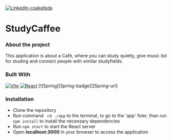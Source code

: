 [![LinkedIn-csakafeda][linkedin-shield-csakafeda]][linkedin-url-csakafeda]

# StudyCaffee

### About the project

This application is about a Café, where you can study quietly, give music list for studing and connect people with similar studyfields.

### Built With

[![Vite][Vite-badge]][Vite-url]
[![React][React.js]][React-url]
[![Spring][Spring-badge]][Spring-url]

### Installation

- Clone the repository
- Run command ``` cd ./app``` to the terminal, to go to the 'app' foler, than run ```npm install``` to install the necessary dependencies
- Run ```npm start``` to start the React server
- Open **localhost:3000** in your browser to access the application

[linkedin-shield-csakafeda]: https://img.shields.io/badge/-Feodóra%20Bakó-black.svg?style=for-the-badge&logo=linkedin&colorB=555
[linkedin-url-csakafeda]: https://www.linkedin.com/in/feodorabako/
[React.js]: https://img.shields.io/badge/React-20232A?style=for-the-badge&logo=react
[React-url]: https://reactjs.org/
[Vite-badge]: https://img.shields.io/badge/Vite-20232A?style=for-the-badge&logo=vite
[Vite-url]: https://vitejs.dev/
